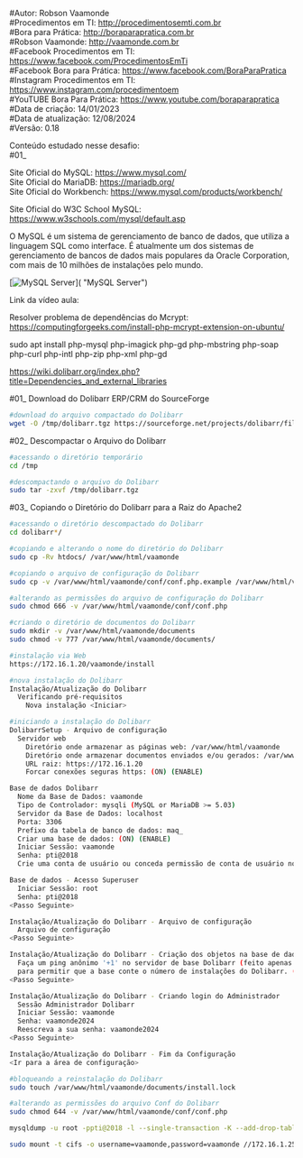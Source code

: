 #Autor: Robson Vaamonde<br>
#Procedimentos em TI: http://procedimentosemti.com.br<br>
#Bora para Prática: http://boraparapratica.com.br<br>
#Robson Vaamonde: http://vaamonde.com.br<br>
#Facebook Procedimentos em TI: https://www.facebook.com/ProcedimentosEmTi<br>
#Facebook Bora para Prática: https://www.facebook.com/BoraParaPratica<br>
#Instagram Procedimentos em TI: https://www.instagram.com/procedimentoem<br>
#YouTUBE Bora Para Prática: https://www.youtube.com/boraparapratica<br>
#Data de criação: 14/01/2023<br>
#Data de atualização: 12/08/2024<br>
#Versão: 0.18<br>

Conteúdo estudado nesse desafio:<br>
#01_ 

Site Oficial do MySQL: https://www.mysql.com/<br>
Site Oficial do MariaDB: https://mariadb.org/<br>
Site Oficial do Workbench: https://www.mysql.com/products/workbench/

Site Oficial do W3C School MySQL: https://www.w3schools.com/mysql/default.asp

O MySQL é um sistema de gerenciamento de banco de dados, que utiliza a linguagem SQL como interface. É atualmente um dos sistemas de gerenciamento de bancos de dados mais populares da Oracle Corporation, com mais de 10 milhões de instalações pelo mundo. 

[![MySQL Server](http://img.youtube.com/vi//0.jpg)]( "MySQL Server")

Link da vídeo aula: 

Resolver problema de dependências do Mcrypt: https://computingforgeeks.com/install-php-mcrypt-extension-on-ubuntu/

sudo apt install php-mysql php-imagick php-gd php-mbstring php-soap php-curl php-intl php-zip php-xml php-gd

https://wiki.dolibarr.org/index.php?title=Dependencies_and_external_libraries

#01_ Download do Dolibarr ERP/CRM do SourceForge<br>
```bash
#download do arquivo compactado do Dolibarr
wget -O /tmp/dolibarr.tgz https://sourceforge.net/projects/dolibarr/files/Dolibarr%20ERP-CRM/20.0.0/dolibarr-20.0.0.tgz
```

#02_ Descompactar o Arquivo do Dolibarr<br>
```bash
#acessando o diretório temporário
cd /tmp

#descompactando o arquivo do Dolibarr
sudo tar -zxvf /tmp/dolibarr.tgz
```

#03_ Copiando o Diretório do Dolibarr para a Raiz do Apache2<br>
```bash
#acessando o diretório descompactado do Dolibarr
cd dolibarr*/

#copiando e alterando o nome do diretório do Dolibarr
sudo cp -Rv htdocs/ /var/www/html/vaamonde

#copiando o arquivo de configuração do Dolibarr
sudo cp -v /var/www/html/vaamonde/conf/conf.php.example /var/www/html/vaamonde/conf/conf.php

#alterando as permissões do arquivo de configuração do Dolibarr
sudo chmod 666 -v /var/www/html/vaamonde/conf/conf.php

#criando o diretório de documentos do Dolibarr
sudo mkdir -v /var/www/html/vaamonde/documents
sudo chmod -v 777 /var/www/html/vaamonde/documents/

#instalação via Web
https://172.16.1.20/vaamonde/install

#nova instalação do Dolibarr
Instalação/Atualização do Dolibarr
  Verificando pré-requisitos
    Nova instalação <Iniciar>

#iniciando a instalação do Dolibarr
DolibarrSetup - Arquivo de configuração
  Servidor web
    Diretório onde armazenar as páginas web: /var/www/html/vaamonde
    Diretório onde armazenar documentos enviados e/ou gerados: /var/www/html/vaamonde/documents
    URL raiz: https://172.16.1.20
    Forcar conexões seguras https: (ON) (ENABLE)

Base de dados Dolibarr
  Nome da Base de Dados: vaamonde
  Tipo de Controlador: mysqli (MySQL or MariaDB >= 5.03)
  Servidor da Base de Dados: localhost
  Porta: 3306
  Prefixo da tabela de banco de dados: maq_
  Criar uma base de dados: (ON) (ENABLE)
  Iniciar Sessão: vaamonde
  Senha: pti@2018
  Crie uma conta de usuário ou conceda permissão de conta de usuário no banco de dados Dolibarr: (ON) (ENABLE)

Base de dados - Acesso Superuser
  Iniciar Sessão: root
  Senha: pti@2018
<Passo Seguinte>

Instalação/Atualização do Dolibarr - Arquivo de configuração
  Arquivo de configuração
<Passo Seguinte>

Instalação/Atualização do Dolibarr - Criação dos objetos na base de dados...
  Faça um ping anônimo '+1' no servidor de base Dolibarr (feito apenas uma vez após a instalação) 
  para permitir que a base conte o número de instalações do Dolibarr. (ON) (ENABLED)
<Passo Seguinte>

Instalação/Atualização do Dolibarr - Criando login do Administrador
  Sessão Administrador Dolibarr
  Iniciar Sessão: vaamonde
  Senha: vaamonde2024
  Reescreva a sua senha: vaamonde2024
<Passo Seguinte>

Instalação/Atualização do Dolibarr - Fim da Configuração
<Ir para a área de configuração>

#bloqueando a reinstalação do Dolibarr
sudo touch /var/www/html/vaamonde/documents/install.lock

#alterando as permissões do arquivo Conf do Dolibarr
sudo chmod 644 -v /var/www/html/vaamonde/conf/conf.php

mysqldump -u root -ppti@2018 -l --single-transaction -K --add-drop-table=TRUE --tables -c -e --hex-blob --default-character-set=utf8 --result-file=vaamonde-17102024.sql vaamonde

sudo mount -t cifs -o username=vaamonde,password=vaamonde //172.16.1.25/vaamonde /backup/